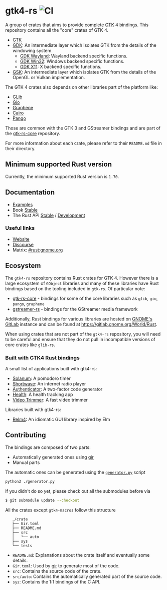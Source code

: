 # gtk4-rs ![CI](https://github.com/gtk-rs/gtk4-rs/workflows/CI/badge.svg)

A group of crates that aims to provide complete [GTK](https://gtk.org/) 4 bindings. This repository contains all the "core" crates of GTK 4.

- [GTK](./gtk4)
- [GDK](./gdk4): An intermediate layer which isolates GTK from the details of the windowing system.
  - [GDK Wayland](./gdk4-wayland): Wayland backend specific functions.
  - [GDK Win32](./gdk4-win32): Windows backend specific functions.
  - [GDK X11](./gdk4-x11): X backend specific functions.
- [GSK](./gsk4): An intermediate layer which isolates GTK from the details of the OpenGL or Vulkan implementation.

The GTK 4 crates also depends on other libraries part of the platform like:

- [GLib](https://github.com/gtk-rs/gtk-rs-core/tree/main/glib)
- [Gio](https://github.com/gtk-rs/gtk-rs-core/tree/main/gio)
- [Graphene](https://github.com/gtk-rs/gtk-rs-core/tree/main/graphene)
- [Cairo](https://github.com/gtk-rs/gtk-rs-core/tree/main/cairo)
- [Pango](https://github.com/gtk-rs/gtk-rs-core/tree/main/pango)

Those are common with the GTK 3 and GStreamer bindings and are part of the [gtk-rs-core](https://github.com/gtk-rs/gtk-rs-core) repository.

For more information about each crate, please refer to their `README.md` file in their directory.

## Minimum supported Rust version

Currently, the minimum supported Rust version is `1.70`.

## Documentation

- [Examples](https://github.com/gtk-rs/gtk4-rs/tree/main/examples)
- Book [Stable](https://gtk-rs.org/gtk4-rs/stable/latest/book/)
- The Rust API [Stable](https://gtk-rs.org/gtk4-rs/stable/latest/docs/) / [Development](https://gtk-rs.org/gtk4-rs/git/docs/)

### Useful links

- [Website](https://gtk-rs.org)
- [Discourse](https://discourse.gnome.org/)
- Matrix: [#rust:gnome.org](https://matrix.to/#/#rust:gnome.org)

## Ecosystem

The `gtk4-rs` repository contains Rust crates for GTK 4. However there is a large ecosystem of `GObject` libraries and many of these
libraries have Rust bindings based on the tooling included in `gtk-rs`.
Of particular note:

* [gtk-rs-core](https://github.com/gtk-rs/gtk-rs-core) - bindings for some of the core libraries such as `glib`, `gio`, `pango`, `graphene`
* [gstreamer-rs](https://gitlab.freedesktop.org/gstreamer/gstreamer-rs) - bindings for the GStreamer media framework

Additionally, Rust bindings for various libraries are hosted on
[GNOME's GitLab](https://gitlab.gnome.org) instance and can be found at
<https://gitlab.gnome.org/World/Rust>.

When using crates that are not part of the `gtk4-rs` repository, you will
need to be careful and ensure that they do not pull in incompatible versions of core
crates like `glib-rs`.

### Built with GTK4 Rust bindings

A small list of applications built with gtk4-rs:

- [Solanum](https://gitlab.gnome.org/World/Solanum): A pomodoro timer
- [Shortwave](https://gitlab.gnome.org/World/Shortwave): An internet radio player
- [Authenticator](https://gitlab.gnome.org/World/Authenticator): A two-factor code generator
- [Health](https://gitlab.gnome.org/World/Health): A health tracking app
- [Video Trimmer](https://gitlab.gnome.org/YaLTeR/video-trimmer): A fast video trimmer

Libraries built with gtk4-rs:

- [Relm4](https://github.com/Relm4/relm4): An idiomatic GUI library inspired by Elm

## Contributing

The bindings are composed of two parts:

- Automatically generated ones using [gir]
- Manual parts

The automatic ones can be generated using the [`generator.py`](https://github.com/gtk-rs/gir/blob/main/generator.py) script

```bash
python3 ./generator.py
```

If you didn't do so yet, please check out all the submodules before via

```bash
$ git submodule update --checkout
```

All the crates except `gtk4-macros` follow this structure

```text
   ./crate 
   ├── Gir.toml
   ├── README.md
   ├── src
   │   ╰── auto
   ├── sys
   ╰── tests
```

- `README.md`: Explanations about the crate itself and eventually some details.
- `Gir.toml`: Used by [gir] to generate most of the code.
- `src`: Contains the source code of the crate.
- `src/auto`: Contains the automatically generated part of the source code.
- `sys`: Contains the 1:1 bindings of the C API.

[gir]: https://github.com/gtk-rs/gir
